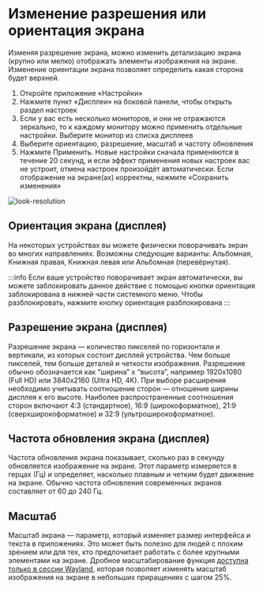 # Изменение разрешения или ориентация экрана

Изменяя разрешение экрана, можно изменить детализацию экрана (крупно или мелко) отображать элементы изображения на экране. Изменение ориентации экрана позволяет определить какая сторона будет верхней.

1. Откройте приложение «Настройки»
2. Нажмите пункт «Дисплеи» на боковой панели, чтобы открыть раздел настроек
3. Если у вас есть несколько мониторов, и они не отражаются зеркально, то к каждому монитору можно применить отдельные настройки. Выберите монитор из списка дисплеев
4. Выберите ориентацию, разрешение, масштаб и частоту обновления
5. Нажмите Применить. Новые настройки сначала применяются в течение 20 секунд, и если эффект применения новых настроек вас не устроит, отмена настроек произойдёт автоматически. Если отображение на экране(ах) корректны, нажмите «Сохранить изменения»

![look-resolution](/look-resolution/look-resolution.png)

## Ориентация экрана (дисплея)

На некоторых устройствах вы можете физически поворачивать экран во многих направлениях. Возможны следующие варианты: Альбомная, Книжная правая, Книжная левая или Альбомная (перевёрнутая).

:::info
Если ваше устройство поворачивает экран автоматически, вы можете заблокировать данное действие с помощью кнопки ориентация заблокирована в нижней части системного меню. Чтобы разблокировать, нажмите кнопку ориентация разблокирована
:::

## Разрешение экрана (дисплея)

Разрешение экрана — количество пикселей по горизонтали и вертикали, из которых состоит дисплей устройства. Чем больше пикселей, тем больше деталей и четкости изображения. Разрешение обычно обозначается как “ширина” x “высота”, например 1920x1080 (Full HD) или 3840x2160 (Ultra HD, 4K). При выборе расширения необходимо учитывать соотношение сторон — отношение ширины дисплея к его высоте. Наиболее распространенные соотношения сторон включают 4:3 (стандартное), 16:9 (широкоформатное), 21:9 (сверхширокоформатное) и 32:9 (ультроширокоформатное).

## Частота обновления экрана (дисплея)

Частота обновления экрана показывает, сколько раз в секунду обновляется изображение на экране. Этот параметр измеряется в герцах (Гц) и определяет, насколько плавным и четким будет движение на экране. Обычно частота обновления современных экранов составляет от 60 до 240 Гц.

## Масштаб 

Масштаб экрана — параметр, который изменяет размер интерфейса и текста в приложениях. Это может быть полезно для людей с плохим зрением или для тех, кто предпочитает работать с более крупными элементами на экране. Дробное масштабирование функция [доступна только в сессии Wayland](/scaling-the-screen), которая позволяет изменять масштаб изображения на экране в небольших приращениях c шагом 25%.
